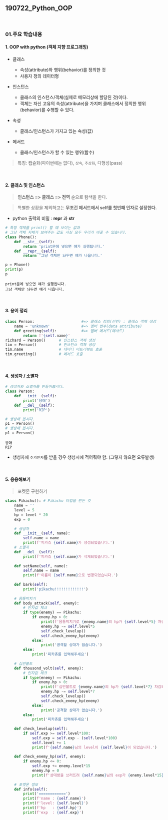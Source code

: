 ## 190722_Python_OOP

<br>

### 01.주요 학습내용

#### 1. OOP with python (객체 지향 프로그래밍)

- 클래스
  - 속성(attribute)와 행위(behavior)를 정의한 것
  - 사용자 정의 데이터형

- 인스턴스
  - 클래스의 인스턴스/객체(실제로 메모리상에 할당된 것)이다.
  - 객체는 자신 고유의 속성(attribute)을 가지며 클래스에서 정의한 행위(behavior)를 수행할 수 있다.
- 속성
  - 클래스/인스턴스가 가지고 있는 속성(값)
- 메서드
  - 클래스/인스턴스가 할 수 있는 행위(함수)

> 특징: 캡슐화(파이썬에는 없다), `상속`, `추상화`, 다형성(pass)

<br>

#### 2. 클래스 및 인스턴스

>  **인스턴스 => 클래스 => 전역** 순으로 탐색을 한다.

> 특별한 상황을 제외하고는 **무조건 메서드에서 self를 첫번째 인자로 설정한다.**

- python 출력의 비밀 :  __repr__ 과 __str__

```python
# 특정 객체를 print() 할 때 보이는 값과
# 그냥 객체 자체가 보여주는 값도 사실 모두 우리가 바꿀 수 있습니다.
class Phone():
    def __str__(self):
        return 'print문에 넣으면 얘가 실행됩니다.'
    def __repr__(self):
        return '그냥 객체만 놔두면 얘가 나옵니다.'
```

```python
p = Phone()
print(p)
p
```

```
print문에 넣으면 얘가 실행됩니다.
그냥 객체만 놔두면 얘가 나옵니다.
```

<br>

#### 3. 용어 정리

```python
class Person:                     #=> 클래스 정의(선언) : 클래스 객체 생성
    name = 'unknown'              #=> 멤버 변수(data attribute)
    def greeting(self):           #=> 멤버 메서드(메서드)
        return f'{self.name}' 
richard = Person()      # 인스턴스 객체 생성
tim = Person()          # 인스턴스 객체 생성
tim.name                # 데이터 어트리뷰트 호출
tim.greeting()          # 메서드 호출
```

<br>

#### 4. 생성자 / 소멸자

```python
# 생성자와 소멸자를 만들어봅시다.
class Person:
    def __init__(self):
        print('응애')
    def __del__(self):
        print('RIP')
```

```python
# 생성해 봅시다.
p1 = Person()
# 생성해 봅시다.
p1 = Person()
```

```
응애
RIP
```

- 생성자에 `추가인자`를 받을 경우 생성시에 적어줘야 함. (그렇지 않으면 오류발생)

<br>

#### 5. 응용해보기

> 포켓몬 구현하기

```python
class Pikachu(): # Pikachu 타입을 만든 것
    name = ''
    level = 5
    hp = level * 20
    exp = 0
   
	# 생성자
    def __init__(self, name):
        self.name = name
        print(f'피카츄 {self.name}가 생성되었습니다.')
    # 소멸자
    def __del__(self):
        print(f'피카츄 {self.name}가 삭제되었습니다.')
  
    def setName(self, name):
        self.name = name
        print(f'이름이 {self.name}으로 변경되었습니다.')
        
    def bark(self):
        print('pikachu!!!!!!!!!!!!!')
    
    # 몸통박치기
    def body_attack(self, enemy):
        # 인자값 체크
        if type(enemy) == Pikachu:
            if enemy.hp > 0:
                print(f'몸통박치기로 {enemy.name}의 hp가 {self.level*5} 차감되었습니다.')
                enemy.hp -= self.level*5
                self.check_levelup()
                self.check_enemy_hp(enemy)
            else:
                print('공격할 상대가 없습니다.')
        else:
            print('피카츄를 입력해주세요')
            
    # 십만볼트
    def thousond_volt(self, enemy):
        # 인자값 체크
        if type(enemy) == Pikachu: 
            if enemy.hp > 0:
                print(f'십만볼트로 {enemy.name}의 hp가 {self.level*7} 차감되었습니다.')
                enemy.hp -= self.level*7
                self.check_levelup()
                self.check_enemy_hp(enemy)
            else:
                print('공격할 상대가 없습니다.')
        else:
            print('피카츄를 입력해주세요')    
    
    def check_levelup(self):
        if self.exp >= self.level*100:
            self.exp = self.exp - (self.level*100)
            self.level += 1
            print(f'{self.name}님의 level이 {self.level}이 되었습니다.')  
            
    def check_enemy_hp(self, enemy):
        if enemy.hp <= 0:
            self.exp += enemy.level*15
            enemy.hp = 0
            print(f'상대방을 쓰러뜨려 {self.name}님의 exp가 {enemy.level*15} 증가되었습니다.')
            
    # 포켓몬 정보    
    def info(self):
        print('============')
        print(f'name : {self.name}')
        print(f'level: {self.level}')
        print(f'hp   : {self.hp}')
        print(f'exp  : {self.exp}')
```